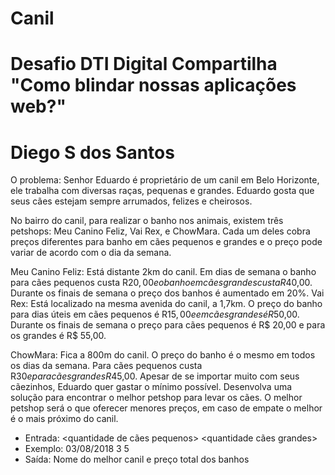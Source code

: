# Canil
# Desafio DTI Digital Compartilha "Como blindar nossas aplicações web?"
# Diego S dos Santos
  
  
O problema: Senhor Eduardo é proprietário de um canil em Belo Horizonte, ele
trabalha com diversas raças, pequenas e grandes. Eduardo gosta que seus cães
estejam sempre arrumados, felizes e cheirosos.

No bairro do canil, para realizar o banho nos animais, existem três petshops: Meu
Canino Feliz, Vai Rex, e ChowMara. Cada um deles cobra preços diferentes para
banho em cães pequenos e grandes e o preço pode variar de acordo com o dia
da semana.

Meu Canino Feliz: Está distante 2km do canil. Em dias de semana o banho para
cães pequenos custa R$20,00 e o banho em cães grandes custa R$40,00. Durante
os finais de semana o preço dos banhos é aumentado em 20%.
Vai Rex: Está localizado na mesma avenida do canil, a 1,7km. O preço do banho
para dias úteis em cães pequenos é R$15,00 e em cães grandes é R$50,00.
Durante os finais de semana o preço para cães pequenos é R$ 20,00 e para os
grandes é R$ 55,00.

ChowMara: Fica a 800m do canil. O preço do banho é o mesmo em todos os dias
da semana. Para cães pequenos custa R$30 e para cães grandes R$45,00.
Apesar de se importar muito com seus cãezinhos, Eduardo quer gastar o mínimo
possível. Desenvolva uma solução para encontrar o melhor petshop para levar os
cães. O melhor petshop será o que oferecer menores preços, em caso de empate
o melhor é o mais próximo do canil.


* Entrada: <data> <quantidade de cães pequenos> <quantidade cães grandes>
* Exemplo: 03/08/2018 3 5
* Saída: Nome do melhor canil e preço total dos banhos
  
  
  
  
